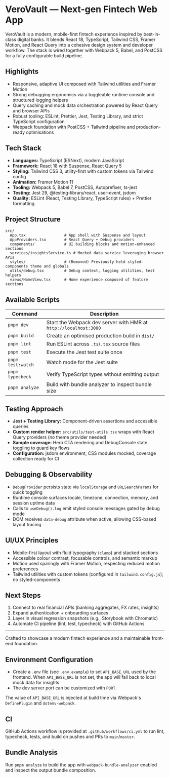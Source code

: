 # VeroVault — Next-gen Fintech Web App

VeroVault is a modern, mobile-first fintech experience inspired by best-in-class digital banks. It blends React 18, TypeScript, Tailwind CSS, Framer Motion, and React Query into a cohesive design system and developer workflow. The stack is wired together with Webpack 5, Babel, and PostCSS for a fully configurable build pipeline.

## Highlights
- Responsive, adaptive UI composed with Tailwind utilities and Framer Motion
- Strong debugging ergonomics via a toggleable runtime console and structured logging helpers
- Query caching and mock data orchestration powered by React Query and browser APIs
- Robust tooling: ESLint, Prettier, Jest, Testing Library, and strict TypeScript configuration
- Webpack foundation with PostCSS + Tailwind pipeline and production-ready optimisations

## Tech Stack
- **Languages:** TypeScript (ESNext), modern JavaScript
- **Framework:** React 18 with Suspense, React Query 5
- **Styling:** Tailwind CSS 3, utility-first with custom tokens via Tailwind config
- **Animation:** Framer Motion 11
- **Tooling:** Webpack 5, Babel 7, PostCSS, Autoprefixer, ts-jest
- **Testing:** Jest 29, @testing-library/react, user-event, jsdom
- **Quality:** ESLint (React, Testing Library, TypeScript rules) + Prettier formatting

## Project Structure
```
src/
  App.tsx                 # App shell with Suspense and layout
  AppProviders.tsx        # React Query + Debug providers
  components/             # UI building blocks and motion-enhanced sections
  services/insightsService.ts # Mocked data service leveraging browser APIs
  styles/                 # (Removed) Previously held styled-components theme and globals
  utils/debug.tsx         # Debug context, logging utilities, test helpers
  views/HomeView.tsx      # Home experience composed of feature sections
```

## Available Scripts
| Command            | Description |
| ------------------ | ----------- |
| `pnpm dev`         | Start the Webpack dev server with HMR at `http://localhost:3000` |
| `pnpm build`       | Create an optimised production build in `dist/` |
| `pnpm lint`        | Run ESLint across `.ts`/`.tsx` source files |
| `pnpm test`        | Execute the Jest test suite once |
| `pnpm test:watch`  | Watch mode for the Jest suite |
| `pnpm typecheck`   | Verify TypeScript types without emitting output |
| `pnpm analyze`     | Build with bundle analyzer to inspect bundle size |

## Testing Approach
- **Jest + Testing Library:** Component-driven assertions and accessible queries
- **Custom render helper:** `src/utils/test-utils.tsx` wraps with React Query providers (no theme provider needed)
- **Sample coverage:** Hero CTA rendering and DebugConsole state toggling to guard key flows
- **Configuration:** jsdom environment, CSS modules mocked, coverage collection ready for CI

## Debugging & Observability
- `DebugProvider` persists state via `localStorage` and `URLSearchParams` for quick toggling
- Runtime console surfaces locale, timezone, connection, memory, and session uptime data
- Calls to `useDebug().log` emit styled console messages gated by debug mode
- DOM receives `data-debug` attribute when active, allowing CSS-based layout tracing

## UI/UX Principles
- Mobile-first layout with fluid typography (`clamp`) and stacked sections
- Accessible colour contrast, focusable controls, and semantic markup
- Motion used sparingly with Framer Motion, respecting reduced motion preferences
- Tailwind utilities with custom tokens (configured in `tailwind.config.js`); no styled-components

## Next Steps
1. Connect to real financial APIs (banking aggregates, FX rates, insights)
2. Expand authentication + onboarding surfaces
3. Layer in visual regression snapshots (e.g., Storybook with Chromatic)
4. Automate CI pipeline (lint, test, typecheck) with GitHub Actions

---
Crafted to showcase a modern fintech experience and a maintainable front-end foundation.

## Environment Configuration

- Create a `.env` file (see `.env.example`) to set `API_BASE_URL` used by the frontend. When `API_BASE_URL` is not set, the app will fall back to local mock data for insights.
- The dev server port can be customized with `PORT`.

The value of `API_BASE_URL` is injected at build time via Webpack's `DefinePlugin` and `dotenv-webpack`.

## CI

GitHub Actions workflow is provided at `.github/workflows/ci.yml` to run lint, typecheck, tests, and build on pushes and PRs to `main`/`master`.

## Bundle Analysis

Run `pnpm analyze` to build the app with `webpack-bundle-analyzer` enabled and inspect the output bundle composition.

